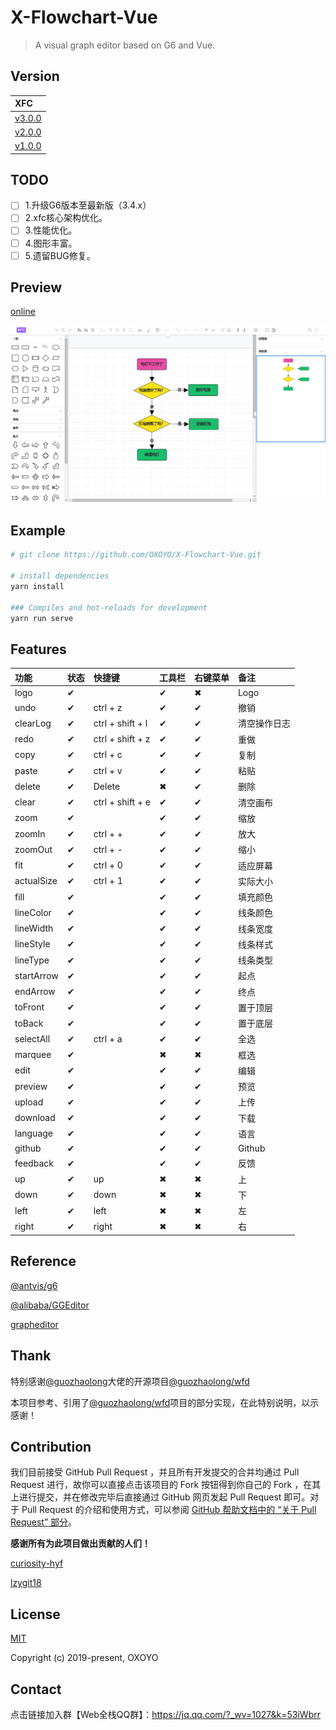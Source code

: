 # X-Flowchart-Vue

> A visual graph editor based on G6 and Vue.

## Version

| XFC |
| :-------- |
| [v3.0.0](https://github.com/OXOYO/X-Flowchart-Vue/tree/v3.0.0) |
| [v2.0.0](https://github.com/OXOYO/X-Flowchart-Vue/tree/v2.0.0) |
| [v1.0.0](https://github.com/OXOYO/X-Flowchart-Vue/tree/v1.0.0) |

## TODO
- [ ] 1.升级G6版本至最新版（3.4.x）
- [ ] 2.xfc核心架构优化。
- [ ] 3.性能优化。
- [ ] 4.图形丰富。
- [ ] 5.遗留BUG修复。

## Preview

[online](http://oxoyo.co/X-Flowchart-Vue/)

![](./document/FlowChart/20200101101220.png)

## Example

``` bash
# git clone https://github.com/OXOYO/X-Flowchart-Vue.git

# install dependencies
yarn install

### Compiles and hot-reloads for development
yarn run serve
```

## Features

| 功能       | 状态 | 快捷键            | 工具栏 | 右键菜单 | 备注   |
| :--------- | :--- | :--------------- | :----- | :----- | :---- |
| logo       | ✔   |                   | ✔     | ✖      | Logo | 
| undo       | ✔   | ctrl + z          | ✔     | ✔      | 撤销 | 
| clearLog   | ✔   | ctrl + shift + l  | ✔     | ✔      | 清空操作日志 | 
| redo       | ✔   | ctrl + shift + z  | ✔     | ✔      | 重做 | 
| copy       | ✔   | ctrl + c          | ✔     | ✔      | 复制 | 
| paste      | ✔   | ctrl + v          | ✔     | ✔      | 粘贴 | 
| delete     | ✔   | Delete            | ✖     | ✔      | 删除 | 
| clear      | ✔   | ctrl + shift + e  | ✔     | ✔      | 清空画布 |
| zoom       | ✔   |                   | ✔     | ✔      | 缩放 |
| zoomIn     | ✔   | ctrl + +          | ✔     | ✔      | 放大 |
| zoomOut    | ✔   | ctrl + -          | ✔     | ✔      | 缩小 |
| fit        | ✔   | ctrl + 0          | ✔     | ✔      | 适应屏幕 |
| actualSize | ✔   | ctrl + 1          | ✔     | ✔      | 实际大小 |
| fill       | ✔   |                   | ✔     | ✔      | 填充颜色 |
| lineColor  | ✔   |                   | ✔     | ✔      | 线条颜色 |
| lineWidth  | ✔   |                   | ✔     | ✔      | 线条宽度 |
| lineStyle  | ✔   |                   | ✔     | ✔      | 线条样式 |
| lineType   | ✔   |                   | ✔     | ✔      | 线条类型 |
| startArrow | ✔   |                   | ✔     | ✔      | 起点 |
| endArrow   | ✔   |                   | ✔     | ✔      | 终点 |
| toFront    | ✔   |                   | ✔     | ✔      | 置于顶层 |
| toBack     | ✔   |                   | ✔     | ✔      | 置于底层 |
| selectAll  | ✔   | ctrl + a          | ✔     | ✔      | 全选 |
| marquee    | ✔   |                   | ✖     | ✖      | 框选 |
| edit       | ✔   |                   | ✔     | ✔      | 编辑 |
| preview    | ✔   |                   | ✔     | ✔      | 预览 |
| upload     | ✔   |                   | ✔     | ✔      | 上传 |
| download   | ✔   |                   | ✔     | ✔      | 下载 |
| language   | ✔   |                   | ✔     | ✔      | 语言 |
| github     | ✔   |                   | ✔     | ✔      | Github |
| feedback   | ✔   |                   | ✔     | ✔      | 反馈 |
| up         | ✔   | up                | ✖     | ✖      | 上 |
| down       | ✔   | down              | ✖     | ✖      | 下 |
| left       | ✔   | left              | ✖     | ✖      | 左 |
| right      | ✔   | right             | ✖     | ✖      | 右 |

## Reference
[@antvis/g6](https://github.com/antvis/g6)

[@alibaba/GGEditor](https://github.com/alibaba/GGEditor)

[grapheditor](http://jgraph.github.io/mxgraph/javascript/examples/grapheditor/www/index.html)

## Thank
特别感谢[@guozhaolong](https://github.com/guozhaolong)大佬的开源项目[@guozhaolong/wfd](https://github.com/guozhaolong/wfd)

本项目参考、引用了[@guozhaolong/wfd](https://github.com/guozhaolong/wfd)项目的部分实现，在此特别说明，以示感谢！

## Contribution

我们目前接受 GitHub Pull Request ，并且所有开发提交的合并均通过 Pull Request 进行，故你可以直接点击该项目的 Fork 按钮得到你自己的 Fork ，在其上进行提交，并在修改完毕后直接通过 GitHub 网页发起 Pull Request 即可。对于 Pull Request 的介绍和使用方式，可以参阅 [GitHub 帮助文档中的 “关于 Pull Request” 部分](https://help.github.com/en/articles/about-pull-requests)。

**感谢所有为此项目做出贡献的人们！**

[curiosity-hyf](https://github.com/curiosity-hyf) 

[lzygit18](https://github.com/lzygit18)

## License

[MIT](http://opensource.org/licenses/MIT)

Copyright (c) 2019-present, OXOYO

## Contact

点击链接加入群【Web全栈QQ群】：https://jq.qq.com/?_wv=1027&k=53iWbrr
